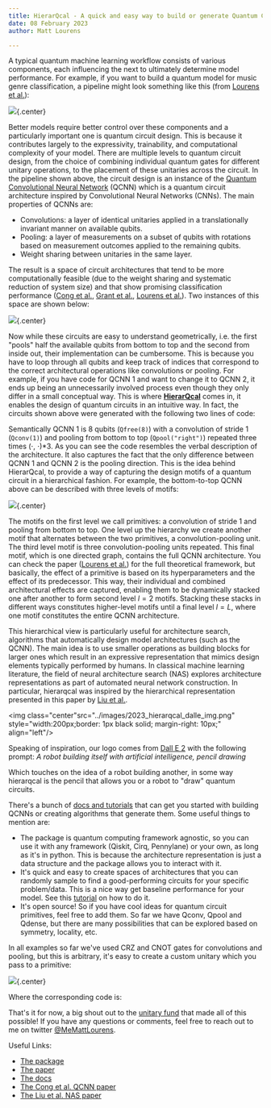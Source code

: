 ```yaml
---
title: HierarQcal - A quick and easy way to build or generate Quantum Convolutional Neural Networks
date: 08 February 2023
author: Matt Lourens

---
```

<style>
.center {
  display: block;
  margin-left: auto;
  margin-right: auto;
  width: 100%;
}
</style>

A typical quantum machine learning workflow consists of various components, each influencing the next to ultimately determine model performance. For example, if you want to build a quantum model for music genre classification, a pipeline might look something like this (from [Lourens et al.](https://arxiv.org/abs/2210.15073#)):

![](../images/2023_hierarqcal_qcnn_pipeline.svg){.center}

Better models require better control over these components and a particularly important one is quantum circuit design. This is because it contributes largely to the expressivity, trainability, and computational complexity of your model. There are multiple levels to quantum circuit design, from the choice of combining individual quantum gates for different unitary operations, to the placement of these unitaries across the circuit.
In the pipeline shown above, the circuit design is an instance of the [Quantum Convolutional Neural Network](https://www.nature.com/articles/s41567-019-0648-8) (QCNN) which is a quantum circuit architecture inspired by Convolutional Neural Networks (CNNs). The main properties of QCNNs are:

- Convolutions: a layer of identical unitaries applied in a translationally invariant manner on available qubits.
- Pooling: a layer of measurements on a subset of qubits with rotations based on measurement outcomes applied to the remaining qubits.
- Weight sharing between unitaries in the same layer.

The result is a space of circuit architectures that tend to be more computationally feasible (due to the weight sharing and systematic reduction of system size) and that show promising classification performance ([Cong et al.](https://www.nature.com/articles/s41567-019-0648-8), [Grant et al.](https://www.nature.com/articles/s41534-018-0116-9), [Lourens et al.](https://arxiv.org/abs/2210.15073#)). Two instances of this space are shown below:


![](../images/2023_hierarqcal_compare_right_inside.drawio.svg){.center}


Now while these circuits are easy to understand geometrically, i.e. the first "pools" half the available qubits from bottom to top and the second from inside out, their implementation can be cumbersome. This is because you have to loop through all qubits and keep track of indices that correspond to the correct architectural operations like convolutions or pooling. For example, if you have code for QCNN 1 and want to change it to QCNN 2, it ends up being an unnecessarily involved process even though they only differ in a small conceptual way. This is where **[HierarQcal](https://github.com/matt-lourens/hierarqcal)** comes in, it enables the design of quantum circuits in an intuitive way. In fact, the circuits shown above were generated with the following two lines of code:

<script src="https://gist.github.com/matt-lourens/dd1913e04d9d46ec0402cab907541614.js"></script>

Semantically QCNN 1 is 8 qubits (`Qfree(8)`) with a convolution of stride 1 (`Qconv(1)`) and pooling from bottom to top (`Qpool("right")`) repeated three times ($\cdot$, $\cdot$)*3. As you can see the code resembles the verbal description of the architecture. It also captures the fact that the only difference between QCNN 1 and QCNN 2 is the pooling direction. This is the idea behind HierarQcal, to provide a way of capturing the design motifs of a quantum circuit in a hierarchical fashion. For example, the bottom-to-top QCNN above can be described with three levels of motifs:

![](../images/2023_hierarqcal_motifs.drawio.svg){.center}

The motifs on the first level we call primitives: a convolution of stride 1 and pooling from bottom to top. One level up the hierarchy we create another motif that alternates between the two primitives, a convolution-pooling unit. The third level motif is three convolution-pooling units repeated. This final motif, which is one directed graph, contains the full QCNN architecture. You can check the paper ([Lourens et al.](https://arxiv.org/abs/2210.15073#)) for the full theoretical framework, but basically, the effect of a primitive is based on its hyperparameters and the effect of its predecessor. This way, their individual and combined architectural effects are captured, enabling  them to be dynamically stacked one after another to form second level $l=2$ motifs. Stacking these stacks in different ways constitutes higher-level motifs until a final level $l=L$, where one motif constitutes the entire QCNN architecture. 

This hierarchical view is particularly useful for architecture search, algorithms that automatically design model architectures (such as the QCNN). The main idea is to use smaller operations as building blocks for larger ones which result in an expressive representation that mimics design elements typically performed by humans. In classical machine learning literature, the field of neural architecture search (NAS) explores architecture representations as part of automated neural network construction. In particular, hierarqcal was inspired by the hierarchical representation presented in this paper by [Liu et al.](https://openreview.net/pdf?id=BJQRKzbA-).

<img class="center"src="../images/2023_hierarqcal_dalle_img.png" style="width:200px;border: 1px black solid; margin-right: 10px;" align="left"/>

Speaking of inspiration, our logo comes from [Dall E 2](https://openai.com/dall-e-2/) with the following prompt: *A robot building itself with artificial intelligence, pencil drawing*

Which touches on the idea of a robot building another, in some way hierarqcal is the pencil that allows you or a robot to "draw" quantum circuits.
<br/>

There's a bunch of [docs and tutorials](https://matt-lourens.github.io/hierarqcal/getting_started.html#basic-usage) that can get you started with building QCNNs or creating algorithms that generate them. Some useful things to mention are:

- The package is quantum computing framework agnostic, so you can use it with any framework (Qiskit, Cirq, Pennylane) or your own, as long as it's in python. This is because the architecture representation is just a data structure and the package allows you to interact with it.
- It's quick and easy to create spaces of architectures that you can randomly sample to find a good-performing circuits for your specific problem/data. This is a nice way get baseline performance for your model. See this [tutorial](https://matt-lourens.github.io/hierarqcal/examples/examples_cirq.html#random-qcnns) on how to do it. 
- It's open source! So if you have cool ideas for quantum circuit primitives, feel free to add them. So far we have Qconv, Qpool and Qdense, but there are many possibilities that can be explored based on symmetry, locality, etc.

In all examples so far we've used CRZ and CNOT gates for convolutions and pooling, but this is arbitrary, it's easy to create a custom unitary which you pass to a primitive:

![](../images/2023_hierarqcal_convstride.drawio.svg){.center}

Where the corresponding code is:
<script src="https://gist.github.com/matt-lourens/6cc14d37209de07abd707804f1b0219e.js"></script>

That's it for now, a big shout out to the [unitary fund](https://unitary.fund/) that made all of this possible! If you have any questions or comments, feel free to reach out to me on twitter [@MeMattLourens](https://twitter.com/MeMattLourens).

Useful Links:

- [The package](https://github.com/matt-lourens/hierarqcal)
- [The paper](https://arxiv.org/abs/2210.15073#)
- [The docs](https://matt-lourens.github.io/hierarqcal/getting_started.html#basic-usage)
- [The Cong et al. QCNN paper](https://www.nature.com/articles/s41567-019-0648-8)
- [The Liu et al. NAS paper](https://openreview.net/pdf?id=BJQRKzbA-)

<!--
Thanks for contributing a blog post to the UF site!

Some quick tips:
- Use the `title` field to set the title of your post, no first level header needed.
- Standard markdown formatting is supported (code blocks, links, images, etc.)
  - Put images for your post in the `images` folder.
- If you need further custom formatting, direct html will work here as well.
- 
pandoc --standalone --template pandoc-template.html ./_markdown/2023_hierarqcal.md -o 2023_hierarqcal.html

NOTE: If this post needs external attribution, include the line below at the very top.
> _This blog was originally posted [here](), and is reproduced with the author's permission._ -->
